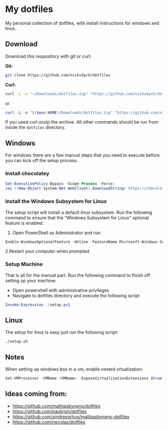 # My dotfiles
My personal collection of dotfiles, with install instructions for windows and linux.

## Download
Download this respository with git or curl:

**Git:**

```sh
git clone https://github.com/nickvdyck/dotfiles
```

**Curl:**

```sh
curl -L -o "~/Downloads/dotfiles.zip" "https://github.com/nickvdyck/dotfiles/archive/master.zip"
```

or

```powershell
curl -L -o "$($env:HOME)/Downloads/dotfiles.zip" "https://github.com/nickvdyck/dotfiles/archive/master.zip"
```

If you used curl unzip the archive. All other commands should be run from inside the `dotfiles` directory.

## Windows
For windows there are a few manual steps that you need to execute before you can kick off the setup process.

### Install chocolatey
```powershell
Set-ExecutionPolicy Bypass -Scope Process -Force;
iex ((New-Object System.Net.WebClient).DownloadString('https://chocolatey.org/install.ps1'));
```
### Install the Windows Subsystem for Linux
The setup script will install a default linux subsystem. Run the following command to ensure that the "Windows Subsystem for Linux" optional feature is enabled:

1. Open PowerShell as Administrator and run:
```powershell
Enable-WindowsOptionalFeature -Online -FeatureName Microsoft-Windows-Subsystem-Linux
```
2.Restart your computer when prompted.

### Setup Machine
That is all for the manual part. Run the following command to finish off setting up your machine:
- Open powershell with administrative privileges
- Navigate to dotfiles directory and execute the following script
```powershell
Invoke-Expression ./setup.ps1
```


## Linux
The setup for linux is easy just run the following script:
```sh
./setup.sh
```

## Notes

When setting up windows box in a vm, enable nested vrtualization:
```powershell
Set-VMProcessor -VMName <VMName> -ExposeVirtualizationExtensions $true
```

## Ideas coming from:
- https://github.com/mathiasbynens/dotfiles
- https://github.com/paulirish/dotfiles
- https://github.com/sindresorhus/mathiasbynens-dotfiles
- https://github.com/necolas/dotfiles
